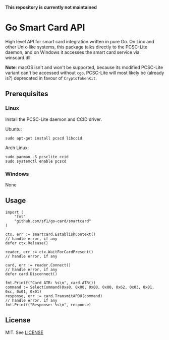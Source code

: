 **This repository is currently not maintained**

Go Smart Card API
=================

High level API for smart card integration written in pure Go. On Linx and other
Unix-like systems, this package talks directly to the PCSC-Lite daemon, and on
Windows it accesses the smart card service via winscard.dll.

**Note**: macOS isn't and won't be supported, because its modified PCSC-Lite
variant can't be accessed without `cgo`. PCSC-Lite will most likely be (already
is?) deprecated in favour of `CryptoTokenKit`.

Prerequisites
-------------

### Linux

Install the PCSC-Lite daemon and CCID driver.

Ubuntu:

    sudo apt-get install pcscd libccid

Arch Linux:

    sudo pacman -S pcsclite ccid
    sudo systemctl enable pcscd

### Windows

None

Usage
-----
    
    import (
        "fmt"
        "github.com/sf1/go-card/smartcard"
    )
    
    ctx, err := smartcard.EstablishContext()
    // handle error, if any
    defer ctx.Release()

    reader, err := ctx.WaitForCardPresent()
    // handle error, if any

    card, err := reader.Connect()
    // handle error, if any
    defer card.Disconnect()

    fmt.Printf("Card ATR: %s\n", card.ATR()) 
    command := SelectCommand(0xa0, 0x00, 0x00, 0x00, 0x62, 0x03, 0x01, 0xc, 0x01, 0x01)
    response, err := card.TransmitAPDU(command)
    // handle error, if any
    fmt.Printf("Response: %s\n", response)

License
-------

MIT. See [LICENSE](LICENSE)
